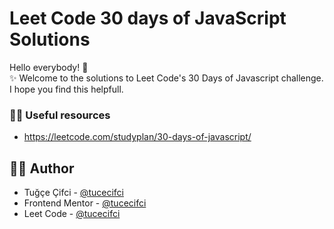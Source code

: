 # Leet Code 30 days of JavaScript Solutions
Hello everybody! 👋 </br> 
✨ Welcome to the solutions to Leet Code's 30 Days of Javascript challenge. <br>
I hope you find this helpfull. <br>

  ### 🤌🏻 Useful resources
- https://leetcode.com/studyplan/30-days-of-javascript/

## 🏳️‍🌈 Author 

- Tuğçe Çifci - [@tucecifci](https://github.com/tucecifci)
- Frontend Mentor - [@tucecifci](https://www.frontendmentor.io/profile/tucecifci)
- Leet Code  - [@tucecifci](https://leetcode.com/u/tucecifci/)

